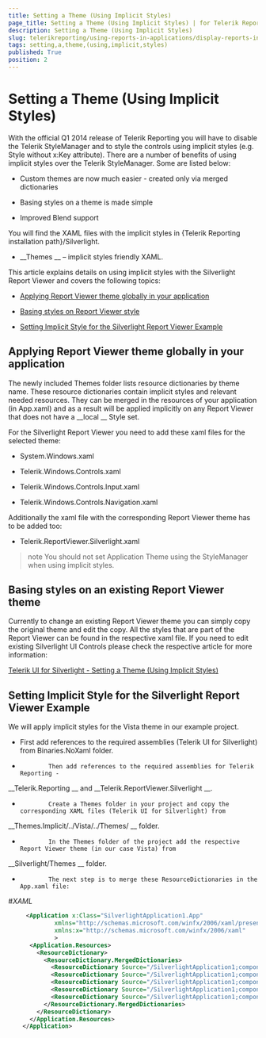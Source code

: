 ```yaml
---
title: Setting a Theme (Using Implicit Styles)
page_title: Setting a Theme (Using Implicit Styles) | for Telerik Reporting Documentation
description: Setting a Theme (Using Implicit Styles)
slug: telerikreporting/using-reports-in-applications/display-reports-in-applications/silverlight-application/setting-a-theme-(using-implicit-styles)
tags: setting,a,theme,(using,implicit,styles)
published: True
position: 2
---
```


# Setting a Theme (Using Implicit Styles)



With the official Q1 2014 release of Telerik Reporting you will have to disable the Telerik StyleManager and to style the controls using
        implicit styles (e.g. Style without x:Key attribute). There are a number of benefits of using implicit styles over the Telerik StyleManager.
        Some are listed below:
      


* Custom themes are now much easier  - created only via merged dictionaries


* Basing styles on a theme is made simple


* Improved Blend support


You will find the XAML files with the implicit styles in {Telerik Reporting installation path}/Silverlight.
      


* __Themes
__ – implicit styles friendly XAML.
          


This article explains details on using implicit styles with the Silverlight Report Viewer and covers the following topics:
      


* [Applying Report Viewer theme globally in your application
](#applying-report-viewer-theme-globally-in-your-application)

* [Basing styles on Report Viewer style
](#basing-styles-on-an-existing-report-viewer-theme)

* [Setting Implicit Style for the Silverlight Report Viewer Example
](#setting-implicit-style-for-the-silverlight-report-viewer-example)

## Applying Report Viewer theme globally in your application

The newly included Themes folder lists resource dictionaries by theme name. These resource dictionaries contain implicit styles and relevant needed resources.
          They can be merged in the resources of your application (in App.xaml) and as a result will be applied implicitly on any Report Viewer
          that does not have a 
__local
__ Style set.
        


For the Silverlight Report Viewer you need to add these xaml files for the selected theme:
        


* System.Windows.xaml


* Telerik.Windows.Controls.xaml


* Telerik.Windows.Controls.Input.xaml


* Telerik.Windows.Controls.Navigation.xaml


Additionally the xaml file with the corresponding Report Viewer theme has to be added too:
        


* Telerik.ReportViewer.Silverlight.xaml


>note You should not set Application Theme using the StyleManager when using implicit styles.          


## Basing styles on an existing Report Viewer theme

Currently to change an existing Report Viewer theme you can simply copy the original theme and edit the copy. All the styles that are part of the Report Viewer can be found in the respective xaml file. If you need to edit existing Silverlight UI Controls please check the respective article for more information:
          
[Telerik UI for Silverlight - Setting a Theme (Using Implicit Styles)
](http://www.telerik.com/help/silverlight/styling-apperance-implicit-styles-overview.html
)

## Setting Implicit Style for the Silverlight Report Viewer Example

We will apply implicit styles for the Vista theme in our example project.
        


* First add references to the required assemblies (Telerik UI for Silverlight) from Binaries.NoXaml folder.


*             Then add references to the required assemblies for Telerik Reporting - 
__Telerik.Reporting
__ and 
__Telerik.ReportViewer.Silverlight
__.
          


*             Create a Themes folder in your project and copy the corresponding XAML files (Telerik UI for Silverlight) from 
__Themes.Implicit/../Vista/../Themes/
__ folder.
          


*             In the Themes folder of the project add the respective Report Viewer theme (in our case Vista) from 
__Silverlight/Themes
__ folder.
          


*             The next step is to merge these ResourceDictionaries in the App.xaml file:
            
#_XAML_

	
````XML
     <Application x:Class="SilverlightApplication1.App"
             xmlns="http://schemas.microsoft.com/winfx/2006/xaml/presentation"
             xmlns:x="http://schemas.microsoft.com/winfx/2006/xaml"
             >
      <Application.Resources>
        <ResourceDictionary>
          <ResourceDictionary.MergedDictionaries>
            <ResourceDictionary Source="/SilverlightApplication1;component/Themes/System.Windows.xaml"/>
            <ResourceDictionary Source="/SilverlightApplication1;component/Themes/Telerik.Windows.Controls.xaml"/>
            <ResourceDictionary Source="/SilverlightApplication1;component/Themes/Telerik.Windows.Controls.Input.xaml"/>
            <ResourceDictionary Source="/SilverlightApplication1;component/Themes/Telerik.Windows.Controls.Navigation.xaml"/>
            <ResourceDictionary Source="/SilverlightApplication1;component/Themes/Telerik.ReportViewer.Silverlight.xaml"/>
          </ResourceDictionary.MergedDictionaries>
        </ResourceDictionary>
      </Application.Resources>
    </Application>
                
````



